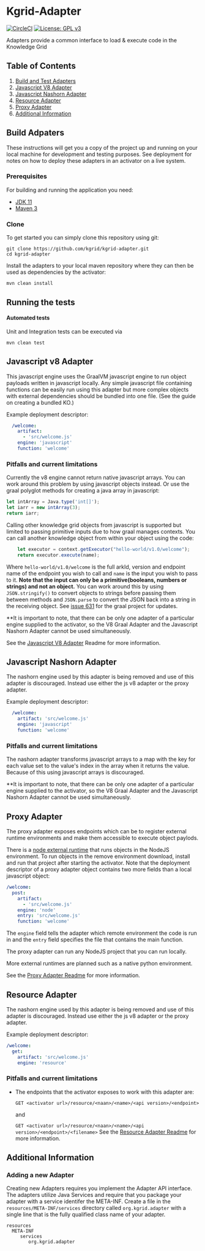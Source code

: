 # Kgrid-Adapter
[![CircleCI](https://circleci.com/gh/kgrid/kgrid-adapter/tree/master.svg?style=shield)](https://circleci.com/gh/kgrid/kgrid-adapter/tree/master)
[![License: GPL v3](https://img.shields.io/badge/License-GPLv3-blue.svg)](https://www.gnu.org/licenses/gpl-3.0)

Adapters provide a common interface to load & execute code in the Knowledge Grid

## Table of Contents

1. [Build and Test Adapters](#build-adpaters)
1. [Javascript V8 Adapter](#javascript-v8-adapter)
1. [Javascript Nashorn Adapter](#javascript-nashorn-adapter)
1. [Resource Adapter](#resource-adapter)
1. [Proxy Adapter](#proxy-adapter)
1. [Additional Information](#additional-information)

## Build Adpaters
These instructions will get you a copy of the project up and running on your local machine for development and testing purposes. See deployment for notes on how to deploy these adapters in an activator on a live system.

### Prerequisites
For building and running the application you need:

- [JDK 11](https://www.oracle.com/java/technologies/javase-jdk11-downloads.html)
- [Maven 3](https://maven.apache.org)

### Clone
To get started you can simply clone this repository using git:
```
git clone https://github.com/kgrid/kgrid-adapter.git
cd kgrid-adapter
```
Install the adapters to your local maven repository where they can then be used as dependencies by the activator:
```
mvn clean install
```
## Running the tests

#### Automated tests 
Unit and Integration tests can be executed via
```
mvn clean test
```

## Javascript v8 Adapter

This javascript engine uses the GraalVM javascript engine to run object payloads written in javascript locally.
Any simple javascript file containing functions can be easily run using this adapter but more complex objects with 
external dependencies should be bundled into one file. (See the guide on creating a bundled KO.)

Example deployment descriptor:
```yaml
  /welcome:
    artifact:
      - 'src/welcome.js'
    engine: 'javascript'
    function: 'welcome'
```
### Pitfalls and current limitations

Currently the v8 engine cannot return native javascript arrays. You can work around this problem by using javascript objects instead. 
Or use the graal polyglot methods for creating a java array in javascript: 
```javascript
let intArray = Java.type('int[]');
let iarr = new intArray(3);
return iarr;
```

Calling other knowledge grid objects from javascript is supported but limited to passing primitive inputs due to how graal manages contexts.
You can call another knowledge object from within your object using the code:
```javascript
    let executor = context.getExecutor("hello-world/v1.0/welcome");
    return executor.execute(name);
```
Where `hello-world/v1.0/welcome` is the full arkId, version and endpoint name of the endpoint you wish to call and `name` is the input
you wish to pass to it. **Note that the input can only be a primitive(booleans, numbers or strings) and not an object.** You can work around this by using `JSON.stringify()`
to convert objects to strings before passing them between methods and `JSON.parse` to convert the JSON back into a string in the receiving object.
See [issue 631](https://github.com/oracle/graal/issues/631) for the graal project for updates.

**It is important to note, that there can be only one adapter of a particular engine supplied to the activator,
so the V8 Graal Adapter and the Javascript Nashorn Adapter cannot be used simultaneously.

See the [Javascript V8 Adapter](https://github.com/kgrid/javascript-v8-adapter) Readme for more information.
## Javascript Nashorn Adapter
The nashorn engine used by this adapter is being removed and use of this adapter is discouraged. Instead use either the js v8 adapter or the proxy adapter.

Example deployment descriptor:
```yaml
  /welcome:
    artifact: 'src/welcome.js'
    engine: 'javascript'
    function: 'welcome'
```

### Pitfalls and current limitations

The nashorn adapter transforms javascript arrays to a map with the key for each value set to the value's index in the 
array when it returns the value. Because of this using javascript arrays is discouraged.

**It is important to note, that there can be only one adapter of a particular engine supplied to the activator,
so the V8 Graal Adapter and the Javascript Nashorn Adapter cannot be used simultaneously.
## Proxy Adapter
The proxy adapter exposes endpoints which can be to register external runtime environments and make them accessible to execute object paylods.

There is a [node external runtime](https://github.com/kgrid/kgrid-node-runtime) that runs objects in the NodeJS environment.
To run objects in the remove environment download, install and run that project after starting the activator. 
Note that the deployment descriptor of a proxy adapter object contains two more fields than a local javascript object:
```yaml
/welcome:
  post:
    artifact:
      - 'src/welcome.js'
    engine: 'node'
    entry: 'src/welcome.js'
    function: 'welcome'
```
The `engine` field tells the adapter which remote environment the code is run in and the `entry` field specifies the file that contains the main function.

The proxy adapter can run any NodeJS project that you can run locally.

More external runtimes are planned such as a native python environment.

See the [Proxy Adapter Readme](https://github.com/kgrid/kgrid-adapter/tree/main/proxy-adapter) for more information.
## Resource Adapter
The nashorn engine used by this adapter is being removed and use of this adapter is discouraged. Instead use either the js v8 adapter or the proxy adapter.

Example deployment descriptor:
```yaml
/welcome:
  get:
    artifact: 'src/welcome.js'
    engine: 'resource'
```

### Pitfalls and current limitations
- The endpoints that the activator exposes to work with this adapter are:
 
  `
  GET <activator url>/resource/<naan>/<name>/<api version>/<endpoint>
  `

    and

    `
    GET <activator url>/resource/<naan>/<name>/<api version>/<endpoint>/<filename>
    `
    See the [Resource Adapter Readme](https://github.com/kgrid/resource-adapter) for more information.
## Additional Information

### Adding a new Adapter
Creating new Adapters requires you implement the Adapter API interface. The adapters utilize Java Services and require that you package your adapter with a service identifer the META-INF.
Create a file in the `resources/META-INF/services` directory called `org.kgrid.adapter` with a single line that is the fully qualified class name of your adapter. 
```
resources
  META-INF
     services
        org.kgrid.adapter
```